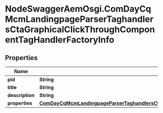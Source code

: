 # NodeSwaggerAemOsgi.ComDayCqMcmLandingpageParserTaghandlersCtaGraphicalClickThroughComponentTagHandlerFactoryInfo

## Properties

Name | Type | Description | Notes
------------ | ------------- | ------------- | -------------
**pid** | **String** |  | [optional] 
**title** | **String** |  | [optional] 
**description** | **String** |  | [optional] 
**properties** | [**ComDayCqMcmLandingpageParserTaghandlersCtaGraphicalClickThroughComponentTagHandlerFactoryProperties**](ComDayCqMcmLandingpageParserTaghandlersCtaGraphicalClickThroughComponentTagHandlerFactoryProperties.md) |  | [optional] 


